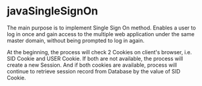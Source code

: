# javaSingleSignOn

The main purpose is to implement Single Sign On method. Enables a user to log in once and gain access to the multiple web application under the same master domain, without being prompted to log in again.

At the beginning, the process will check 2 Cookies on client's browser, i.e. SID Cookie and USER Cookie. If both are not available, the process will create a new Session. And if both cookies are available, process will continue to retrieve session record from Database by the value of SID Cookie.

